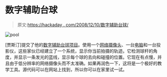 # 数字辅助台球

> 原文:[https://hackaday . com/2008/12/10/数字辅助台球/](https://hackaday.com/2008/12/10/digitally-assisted-billiards/)

![pool](../Images/923695315b89eef11c6a9e9a343054a9.png "pool")

[贾斯汀]提交了他的[数字辅助台球项目](http://www.prism.gatech.edu/~gtg279x/Digitally_Assisted_Billards/Welcome.html)。使用一个[网络摄像头](http://www.mahalo.com/Webcam "Webcam - Mahalo")、一台[电脑](http://www.mahalo.com/Computers "Computers - Mahalo")和一台投影仪，这些家伙已经建立了一个系统，显示你当前拍摄的轨迹。它检测球杆的角度，并显示一条发光的蓝线，显示每个球的去向和碰撞的位置。它现在有点慢，并且由于低分辨率的网络摄像头而不太准确。如果再润色一下，这将是一个极好的教学工具。源代码可以在网站上找到，所以你可以在家里试一试。